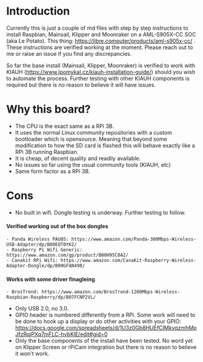 # Introduction

  Currently this is just a couple of md files with step by step instructions to install Raspbian, Mainsail, Klipper and Moonraker on a AML-S905X-CC SOC (aka Le Potato). This thing: https://libre.computer/products/aml-s905x-cc/ . These instructions are verified working at the moment. Please reach out to me or raise an issue if you find any discrepancies. 

  So far the base install (Mainsail, Klipper, Moonraker) is verified to work with KIAUH (https://www.lpomykal.cz/kiauh-installation-guide/) should you wish to automate the process. Further testing with other KIAUH components is required but there is no reason to believe it will have issues. 
  
# Why this board?

- The CPU is the exact same as a RPi 3B.
- It uses the normal Linux community repositories with a custom bootloader which is opensource. Meaning that beyond some modification to how the SD card is flashed this will behave exactly like a RPi 3B running Raspbian.
- It is cheap, of decent quality and readily available.
- No issues so far using the usual community tools (KIAUH, etc)
- Same form factor as a RPi 3B.

# Cons

- No built in wifi. Dongle testing is underway. Further testing to follow.

#### Verified working out of the box dongles
   ```
   - Panda Wireless PAU05: https://www.amazon.com/Panda-300Mbps-Wireless-USB-Adapter/dp/B00EQT0YK2/
   - Raspberry Pi Wifi Generic: https://www.amazon.com/gp/product/B00H95C0A2/
   - Canakit RPi Wifi: https://www.amazon.com/CanaKit-Raspberry-Wireless-Adapter-Dongle/dp/B00GFAN498/
   ```
     
#### Works with some driver finagleing
   ```
   - BrosTrend: https://www.amazon.com/BrosTrend-1200Mbps-Wireless-Raspbian-Raspberry/dp/B07FCNP2VL/
   ```
      
- Only USB 2.0, no 3.0.
- GPIO header is numbered differently from a RPi. Some work will need to be done to hook up a display or do other activities with your GPIO: https://docs.google.com/spreadsheets/d/1U3z0Gb8HUEfCIMkvqzmhMpJfzRqjPXq7mFLC-hvbKlE/edit#gid=0
- Only the base components of the install have been tested. No word yet on Klipper Screen or rPiCam integration but there is no reason to believe it won't work.
